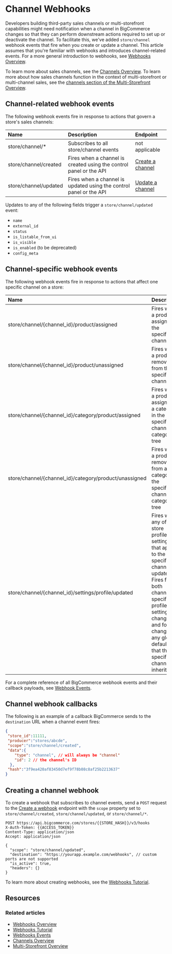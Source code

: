 # Channel Webhooks

Developers building third-party sales channels or multi-storefront capabilities might need notification when a channel in BigCommerce changes so that they can perform downstream actions required to set up or deactivate the channel. To facilitate this, we've added `store/channel` webhook events that fire when you create or update a channel. This article assumes that you're familiar with webhooks and introduces channel-related events. For a more general introduction to webhooks, see [Webhooks Overview](/api-docs/getting-started/webhooks/about-webhooks).

To learn more about sales channels, see the [Channels Overview](/api-docs/channels/guide/overview). To learn more about how sales channels function in the context of multi-storefront or multi-channel sales, see the [channels section of the Multi-Storefront Overview](/api-docs/multi-storefront/overview#channels).

## Channel-related webhook events

The following webhook events fire in response to actions that govern a store's sales channels:

| Name                  | Description | Endpoint |
|:----------------------|:------------|:---------|
| store/channel/*       | Subscribes to all store/channel events | not applicable |
| store/channel/created | Fires when a channel is created using the control panel or the API | [Create a channel](/api-reference/store-management/channels/channels/createchannel) |
| store/channel/updated | Fires when a channel is updated using the control panel or the API | [Update a channel](/api-reference/store-management/channels/channels/updatechannel) |

Updates to any of the following fields trigger a `store/channel/updated` event:

* `name`
* `external_id`
* `status`
* `is_listable_from_ui`
* `is_visible`
* `is_enabled` (to be deprecated)
* `config_meta`

## Channel-specific webhook events

The following webhook events fire in response to actions that affect one specific channel on a store:

| Name                                                   | Description                                               | Endpoint |
|:-------------------------------------------------------|:----------------------------------------------------------|:---------|
| store/channel/{channel_id}/product/assigned            | Fires when a product is assigned to the specified channel | [Create product channel assignments](/api-reference/store-management/catalog/products-channel-assignments/createproductchannelassignments) |
| store/channel/{channel_id}/product/unassigned          | Fires when a product is removed from the specified channel | [Delete product channel assignments](/api-reference/store-management/catalog/products-channel-assignments/deleteproductchannelassignments) |
| store/channel/{channel_id}/category/product/assigned   | Fires when a product is assigned to a category in the specified channel's category tree | [Create product category assignments](/api-reference/store-management/catalog/products-category-assignments/deleteproductscategoryassignments) |
| store/channel/{channel_id}/category/product/unassigned | Fires when a product is removed from a category in the specified channel's category tree | [Delete product category assignments](/api-reference/store-management/catalog/products-category-assignments/createproductscategoryassignments) |
| store/channel/{channel_id}/settings/profile/updated    | Fires when any of the store profile settings that apply to the specified channel are updated. Fires for both channel-specific profile settings changes and for changes to any global defaults that the specified channel inherits.  | [Update store profile settings](/api-reference/store-management/settings/store-profile/putstoreprofilesettings) |

For a complete reference of all BigCommerce webhook events and their callback payloads, see [Webhook Events](https://developer.bigcommerce.com/docs/ZG9jOjIyMDczNA-webhook-events).

## Channel webhook callbacks

The following is an example of a callback BigCommerce sends to the `destination` URL when a channel event fires:

```json title="Example: channel event callback" lineNumbers
{
 "store_id":11111,
 "producer":"stores/abcde",
 "scope":"store/channel/created",
 "data":{
    "type": "channel", // will always be "channel"
    "id": 2 // the channel's ID
  },
 "hash":"3f9ea420af83450d7ef9f78b08c8af25b2213637"
}
 ```

## Creating a channel webhook

To create a webhook that subscribes to channel events, send a `POST` request to the [Create a webhook](/api-reference/webhooks/webhooks/createwebhooks) endpoint with the `scope` property set to `store/channel/created`, `store/channel/updated`, or `store/channel/*`.

```http title="Example request: Create a webhook" lineNumbers
POST https://api.bigcommerce.com/stores/{{STORE_HASH}}/v3/hooks
X-Auth-Token: {{ACCESS_TOKEN}}
Content-Type: application/json
Accept: application/json

{
  "scope": "store/channel/updated",
  "destination": "https://yourapp.example.com/webhooks", // custom ports are not supported
  "is_active": true,
  "headers": {}
}
```

To learn more about creating webhooks, see the [Webhooks Tutorial](/api-docs/store-management/webhooks/tutorial).


## Resources

### Related articles

* [Webhooks Overview](/api-docs/store-management/webhooks/overview)
* [Webhooks Tutorial](/api-docs/store-management/webhooks/tutorial)
* [Webhooks Events](/api-docs/store-management/webhooks/webhook-events)
* [Channels Overview](/api-docs/channels/guide/overview)
* [Multi-Storefront Overview](/api-docs/multi-storefront/overview)

